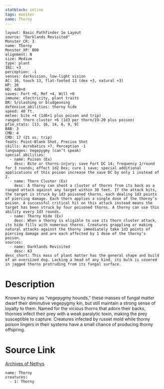 ```yaml
---
statblock: inline
tags: monster
name: Thorny
---
```

```statblock
layout: Basic Pathfinder 1e Layout
source: "Darklands Revisited"
Monster_CR: 3
name: Thorny
Monster_XP: 800
alignment: N
size: Medium
type: plant
INI: +3
perception: -1
senses: darkvision, low-light vision
AC: 16, touch 13, flat-footed 13 (dex +3, natural +3)
HP: 26
HD: 4d8+8
saves: Fort +6, Ref +4, Will +0
immune: electricity, plant traits
DR: 5/slashing or bludgeoning
defensive_abilities: thorny hide
speed: 40 ft.
melee: bite +4 (1d6+1 plus poison and trip)
ranged: thorn cluster +6 (1d3 per thorn/19-20 plus poison)
pf1e_stats: [13, 16, 14, 6, 9, 9]
BAB: 3
CMB: 4
CMD: 17 (21 vs. trip)
feats: Point-Blank Shot, Precise Shot
skills: Acrobatics +7, Perception -1
languages: Vegepygmy (can’t speak)
special_abilities:
  - name: Poison (Ex)
    desc: Bite or thorns-injury; save Fort DC 14; frequency 1/round for 3 rounds; effect 1d2 Dex; cure 1 save; special additional applications of this poison increase the save DC by only 1 instead of 2.
  - name: Thorn Cluster (Ex)
    desc: A thorny can shoot a cluster of thorns from its back as a ranged attack against any target within 30 feet. If the attack hits, the target is struck by 1d3 poisoned thorns, each dealing 1d3 points of piercing damage. Each thorn applies a single dose of the thorny’s poison. A successful critical hit on this attack instead means the target has been struck by four poisoned thorns. A thorny can use this ability every 1d3 rounds.
  - name: Thorny Hide (Ex)
    desc: When a thorny is eligible to use its thorn cluster attack, its hide fills with numerous thorns. Creatures grappling or making natural attacks against the thorny immediately take 1d3 points of piercing damage and are each affected by 1 dose of the thorny’s poison.
sources:
  - name: Darklands Revisited
    desc: 63
desc_short: This mass of plant matter has the general shape and build of an oversized dog. Lacking a head of any kind, its bulk is covered in jagged thorns protruding from its fungal surface.
```
# Description
Known by many as “vegepygmy hounds,” these masses of fungal matter dwarf their diminutive vegepygmy kin, but still maintain a strong sense of loyalty to them. Named for the vicious thorns that adorn their backs, thornies infect their prey with a weak paralytic toxin, making the prey susceptible to capture. Creatures infected by russet mold while thorny poison lingers in their systems have a small chance of producing thorny offspring.
# Source Link
[Archives of Nethys](https://aonprd.com/MonsterDisplay.aspx?ItemName=Thorny)
```encounter-table
name: Thorny
creatures:
  - 1: Thorny
```

